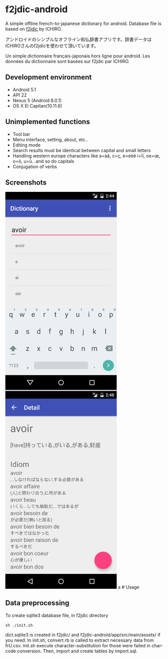 # f2jdic-android
A simple offline french-to-japanese dictionary for android. 
Database file is based on [f2jdic](http://www.vector.co.jp/soft/win95/edu/se217092.html) by ICHIRO.

アンドロイドのシンプルなオフライン和仏辞書アプリです。辞書データはICHIROさんのf2jdicを使わせて頂いています。

Un simple dictionnaire français-japonais hors ligne pour android. Les données du dictionnaire sont basées sur f2jdic par ICHIRO.

## Development environment

* Android 5.1
* API 22
* Nexus 5 (Android 6.0.1)
* OS X El Capitan(10.11.6)

## Unimplemented functions

* Tool bar
* Menu interface, setting, about, etc..
* Editing mode
* Search results must be identical between capital and small letters
* Handling western europe characters like a=àâ, c=ç, e=éèê i=îï, oe=œ, o=ô, u=û...and so do capitals
* Conjugation of verbs

## Screenshots
<img src="device-2016-11-04-024524.png" width="350px">
<img src="device-2016-11-04-024904.png" width="350px">
a
# Usage

## Data preprocessing
To create sqlite3 database file, in f2jdic directory

```
sh ./init.sh
```

dict.sqlite3 is created in f2jdic/ and f2jdic-android/app/src/main/assets/ if you need.
In init.sh, convert.rb is called to extract necessary data from frU.csv. init.sh execute character-substitution for those were failed in char-code conversion. Then, import and create tables by import.sql.


